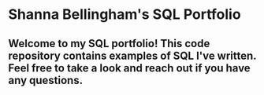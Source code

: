 # Shanna Bellingham's SQL Portfolio

## Welcome to my SQL portfolio! This code repository contains examples of SQL I've written. Feel free to take a look and reach out if you have any questions.
